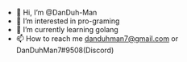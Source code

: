- 👋 Hi, I’m @DanDuh-Man
- 👀 I’m interested in pro-graming
- 🌱 I’m currently learning golang
- 📫 How to reach me danduhman7@gmail.com or DanDuhMan7#9508(Discord)


